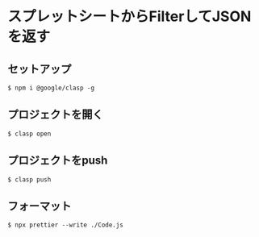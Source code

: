 
# スプレットシートからFilterしてJSONを返す

## セットアップ

```
$ npm i @google/clasp -g
```

## プロジェクトを開く

```
$ clasp open
```

## プロジェクトをpush

```
$ clasp push
```

## フォーマット

```
$ npx prettier --write ./Code.js 
```


